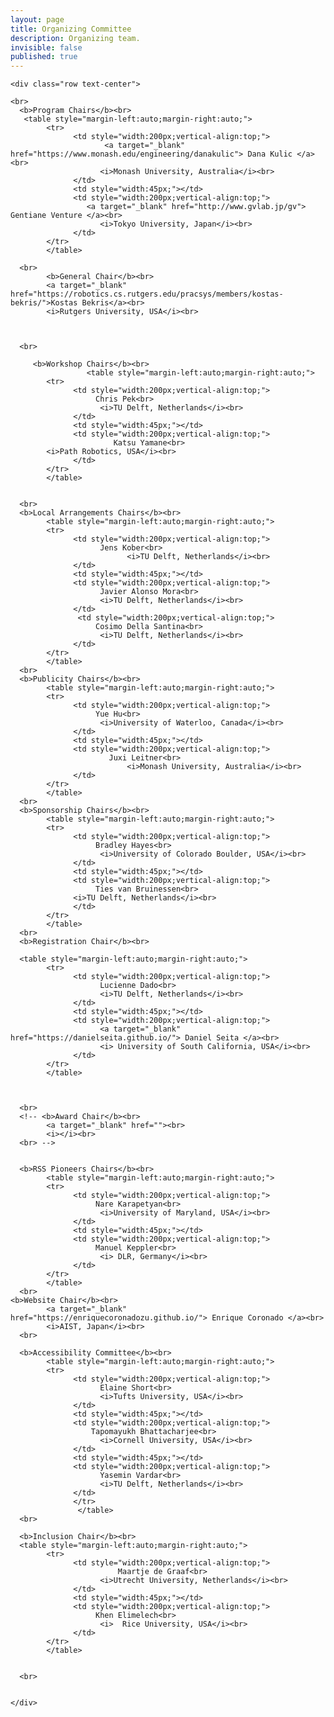```yaml
---
layout: page
title: Organizing Committee
description: Organizing team.
invisible: false
published: true
---
```



<div>

    <div class="row text-center">

    <br>
      <b>Program Chairs</b><br>
       <table style="margin-left:auto;margin-right:auto;">
            <tr>
                  <td style="width:200px;vertical-align:top;">
                         <a target="_blank" href="https://www.monash.edu/engineering/danakulic"> Dana Kulic </a><br>
                        <i>Monash University, Australia</i><br>
                  </td>
                  <td style="width:45px;"></td>
                  <td style="width:200px;vertical-align:top;">
                     <a target="_blank" href="http://www.gvlab.jp/gv"> Gentiane Venture </a><br>
                        <i>Tokyo University, Japan</i><br>
                  </td>
            </tr>
            </table>
            
      <br>
            <b>General Chair</b><br>
            <a target="_blank" href="https://robotics.cs.rutgers.edu/pracsys/members/kostas-bekris/">Kostas Bekris</a><br>
            <i>Rutgers University, USA</i><br>
  
      

      <br>
   
         <b>Workshop Chairs</b><br>
                     <table style="margin-left:auto;margin-right:auto;">
            <tr>
                  <td style="width:200px;vertical-align:top;">
                       Chris Pek<br>
                        <i>TU Delft, Netherlands</i><br>
                  </td>
                  <td style="width:45px;"></td>
                  <td style="width:200px;vertical-align:top;">
                           Katsu Yamane<br>
            <i>Path Robotics, USA</i><br>
                  </td>
            </tr>
            </table>
           
           
      <br>
      <b>Local Arrangements Chairs</b><br>
            <table style="margin-left:auto;margin-right:auto;">
            <tr>
                  <td style="width:200px;vertical-align:top;">
                        Jens Kober<br>
                              <i>TU Delft, Netherlands</i><br>
                  </td>
                  <td style="width:45px;"></td>
                  <td style="width:200px;vertical-align:top;">
                        Javier Alonso Mora<br>
                        <i>TU Delft, Netherlands</i><br>
                  </td>
                   <td style="width:200px;vertical-align:top;">
                       Cosimo Della Santina<br>
                        <i>TU Delft, Netherlands</i><br>
                  </td>
            </tr>
            </table>
      <br>
      <b>Publicity Chairs</b><br>
            <table style="margin-left:auto;margin-right:auto;">
            <tr>
                  <td style="width:200px;vertical-align:top;">
                       Yue Hu<br>
                        <i>University of Waterloo, Canada</i><br>
                  </td>
                  <td style="width:45px;"></td>
                  <td style="width:200px;vertical-align:top;">
                          Juxi Leitner<br>
                              <i>Monash University, Australia</i><br>
                  </td>
            </tr>
            </table>
      <br>
      <b>Sponsorship Chairs</b><br>
            <table style="margin-left:auto;margin-right:auto;">
            <tr>
                  <td style="width:200px;vertical-align:top;">
                       Bradley Hayes<br>
                        <i>University of Colorado Boulder, USA</i><br>
                  </td>
                  <td style="width:45px;"></td>
                  <td style="width:200px;vertical-align:top;">
                       Ties van Bruinessen<br>
                  <i>TU Delft, Netherlands</i><br>
                  </td>
            </tr>
            </table>
      <br>
      <b>Registration Chair</b><br>

      <table style="margin-left:auto;margin-right:auto;">
            <tr>
                  <td style="width:200px;vertical-align:top;">
                        Lucienne Dado<br>
                        <i>TU Delft, Netherlands</i><br>
                  </td>
                  <td style="width:45px;"></td>
                  <td style="width:200px;vertical-align:top;">
                        <a target="_blank" href="https://danielseita.github.io/"> Daniel Seita </a><br>
                        <i> University of South California, USA</i><br>
                  </td>
            </tr>
            </table>
           
                    
          
      <br>
      <!-- <b>Award Chair</b><br>
            <a target="_blank" href=""><br>
            <i></i><br>
      <br> -->

  
      <b>RSS Pioneers Chairs</b><br>
            <table style="margin-left:auto;margin-right:auto;">
            <tr>
                  <td style="width:200px;vertical-align:top;">
                       Nare Karapetyan<br>
                        <i>University of Maryland, USA</i><br>
                  </td>
                  <td style="width:45px;"></td>
                  <td style="width:200px;vertical-align:top;">
                       Manuel Keppler<br>
                        <i> DLR, Germany</i><br>
                  </td>
            </tr>
            </table>
      <br>
	<b>Website Chair</b><br>
            <a target="_blank" href="https://enriquecoronadozu.github.io/"> Enrique Coronado </a><br>
            <i>AIST, Japan</i><br>
      <br>

      <b>Accessibility Committee</b><br>
            <table style="margin-left:auto;margin-right:auto;">
            <tr>
                  <td style="width:200px;vertical-align:top;">
                        Elaine Short<br>
                        <i>Tufts University, USA</i><br>
                  </td>
                  <td style="width:45px;"></td>
                  <td style="width:200px;vertical-align:top;">
                      Tapomayukh Bhattacharjee<br>
                        <i>Cornell University, USA</i><br>
                  </td>
                  <td style="width:45px;"></td>
                  <td style="width:200px;vertical-align:top;">
                        Yasemin Vardar<br>
                        <i>TU Delft, Netherlands</i><br>
                  </td>
                  </tr>
                   </table>
      <br>

      <b>Inclusion Chair</b><br>
      <table style="margin-left:auto;margin-right:auto;">
            <tr>
                  <td style="width:200px;vertical-align:top;">
                            Maartje de Graaf<br>
                        <i>Utrecht University, Netherlands</i><br>
                  </td>
                  <td style="width:45px;"></td>
                  <td style="width:200px;vertical-align:top;">
                       Khen Elimelech<br>
                        <i>  Rice University, USA</i><br>
                  </td>
            </tr>
            </table>

       
      <br>


    </div>

</div>








